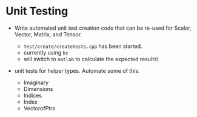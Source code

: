 # Unit Testing



* Write automated unit test creation code that can be re-used for Scalar, Vector, Matrix, and Tensor.  
   * `test/create/createtests.cpp` has been started.  
   * currently using `bc`
   * will switch to `matlab` to calculate the expected results\
   
* unit tests for helper types. Automate some of this.
   * Imaginary
   * Dimensions
   * Indices
   * Index
   * VectorofPtrs
